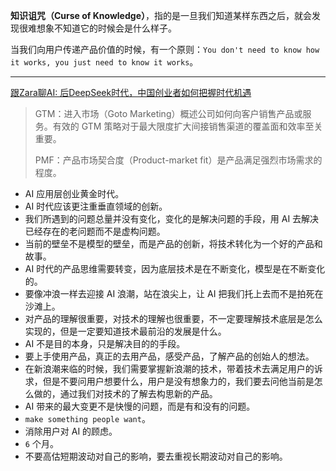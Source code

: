 **知识诅咒（Curse of Knowledge）**，指的是一旦我们知道某样东西之后，就会发现很难想象不知道它的时候会是什么样子。

当我们向用户传递产品价值的时候，有一个原则：`You don't need to know how it works, you just need to know it works`。

-----

[跟Zara聊AI: 后DeepSeek时代，中国创业者如何把握时代机遇](https://www.xiaoyuzhoufm.com/episode/67a461b5247d51713cedcaad)

> GTM：进入市场（Goto Marketing）概述公司如何向客户销售产品或服务。有效的 GTM 策略对于最大限度扩大间接销售渠道的覆盖面和效率至关重要。
>
> PMF：产品市场契合度（Product-market fit）是产品满足强烈市场需求的程度。

- AI 应用层创业黄金时代。
- AI 时代应该更注重垂直领域的创新。
- 我们所遇到的问题总量并没有变化，变化的是解决问题的手段，用 AI 去解决已经存在的老问题而不是虚构问题。
- 当前的壁垒不是模型的壁垒，而是产品的创新，将技术转化为一个好的产品和故事。
- AI 时代的产品思维需要转变，因为底层技术是在不断变化，模型是在不断变化的。
- 要像冲浪一样去迎接 AI 浪潮，站在浪尖上，让 AI 把我们托上去而不是拍死在沙滩上。
- 对产品的理解很重要，对技术的理解也很重要，不一定要理解技术底层是怎么实现的，但是一定要知道技术最前沿的发展是什么。
- AI 不是目的本身，只是解决目的的手段。
- 要上手使用产品，真正的去用产品，感受产品，了解产品的创始人的想法。
- 在新浪潮来临的时候，我们需要掌握新浪潮的技术，带着技术去满足用户的诉求，但是不要问用户想要什么，用户是没有想象力的，我们要去问他当前是怎么做的，通过我们对技术的了解去构思新的产品。
- AI 带来的最大变更不是快慢的问题，而是有和没有的问题。
- `make something people want`。
- 消除用户对 AI 的顾虑。
- `6` 个月。
- 不要高估短期波动对自己的影响，要去重视长期波动对自己的影响。

























